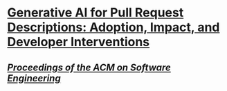 # [Generative AI for Pull Request Descriptions: Adoption, Impact, and Developer Interventions](https://dl.acm.org/doi/10.1145/3643773)
## *[Proceedings of the ACM on Software Engineering](https://dl.acm.org/journal/pacmse)*


